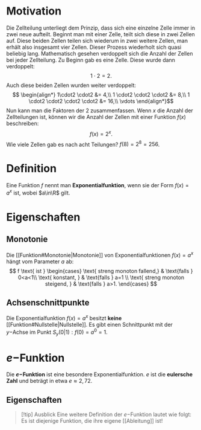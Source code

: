 # Motivation
Die Zellteilung unterliegt dem Prinzip, dass sich eine einzelne Zelle immer in zwei neue aufteilt. Beginnt man mit einer Zelle, teilt sich diese in zwei Zellen auf. Diese beiden Zellen teilen sich wiederum in zwei weitere Zellen, man erhält also insgesamt vier Zellen. Dieser Prozess wiederholt sich quasi beliebig lang. 
Mathematisch gesehen verdoppelt sich die Anzahl der Zellen bei jeder Zellteilung. Zu Beginn gab es eine Zelle. Diese wurde dann verdoppelt:
$$1 \cdot2 = 2.$$
Auch diese beiden Zellen wurden weiter verdoppelt:
$$
\begin{align*}
1\cdot2 \cdot2 &=  4,\\
1 \cdot2 \cdot2 \cdot2 &= 8,\\
1 \cdot2 \cdot2 \cdot2 \cdot2 &= 16,\\
\vdots
\end{align*}$$
Nun kann man die Faktoren der $2$ zusammenfassen. Wenn $x$ die Anzahl der Zellteilungen ist, können wir die Anzahl der Zellen mit einer Funktion $f(x)$ beschreiben:
$$
f(x) = 2^{x}.
$$
Wie viele Zellen gab es nach acht Teilungen? $f(8)=2^{8}=256$.

# Definition
Eine Funktion $f$ nennt man **Exponentialfunktion**, wenn sie der Form $f(x)=a^{x}$ ist, wobei $a\in\R$ gilt.

# Eigenschaften

## Monotonie
Die [[Funktion#Monotonie|Monotonie]] von Exponentialfunktionen $f(x)=a^x$ hängt vom Parameter $a$ ab:
$$
f \text{ ist }
\begin{cases}
\text{ streng monoton fallend,} & \text{falls } 0<a<1\\
\text{ konstant, } & \text{falls } a=1 \\
\text{ streng monoton steigend,  } & \text{falls } a>1.
\end{cases}
$$
## Achsenschnittpunkte
Die Exponentialfunktion $f(x)=a^x$ besitzt **keine** [[Funktion#Nullstelle|Nullstelle]]. Es gibt einen Schnittpunkt mit der $y-$Achse im Punkt $S_{y}(0|1): f(0)=a^0=1$.

# $e-$Funktion
Die **$e-$Funktion** ist eine besondere Exponentialfunktion. $e$ ist die **eulersche Zahl** und beträgt in etwa $e\approx 2,72$. 

## Eigenschaften

>[!tip] Ausblick
>Eine weitere Definition der $e-$Funktion lautet wie folgt: Es ist diejenige Funktion, die ihre eigene [[Ableitung]] ist! 


